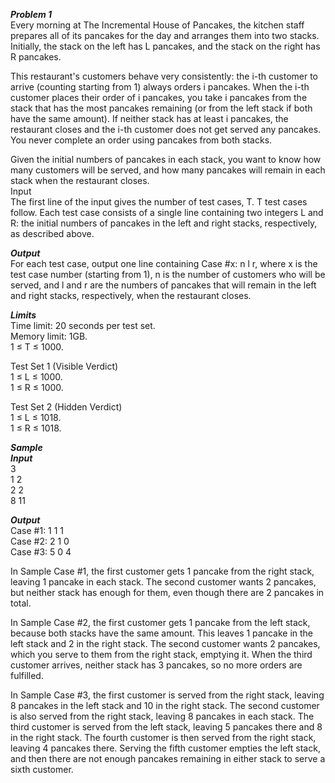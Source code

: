 ***Problem 1***   
Every morning at The Incremental House of Pancakes, the kitchen staff prepares all of its pancakes for the day and arranges them into two stacks. Initially, the stack on the left has L pancakes, and the stack on the right has R pancakes.   
   
This restaurant's customers behave very consistently: the i-th customer to arrive (counting starting from 1) always orders i pancakes. When the i-th customer places their order of i pancakes, you take i pancakes from the stack that has the most pancakes remaining (or from the left stack if both have the same amount). If neither stack has at least i pancakes, the restaurant closes and the i-th customer does not get served any pancakes. You never complete an order using pancakes from both stacks.   
   
Given the initial numbers of pancakes in each stack, you want to know how many customers will be served, and how many pancakes will remain in each stack when the restaurant closes.   
Input   
The first line of the input gives the number of test cases, T. T test cases follow. Each test case consists of a single line containing two integers L and R: the initial numbers of pancakes in the left and right stacks, respectively, as described above.   
   
***Output***   
For each test case, output one line containing Case #x: n l r, where x is the test case number (starting from 1), n is the number of customers who will be served, and l and r are the numbers of pancakes that will remain in the left and right stacks, respectively, when the restaurant closes.   
   
***Limits***   
Time limit: 20 seconds per test set.   
Memory limit: 1GB.   
1 ≤ T ≤ 1000.   
   
Test Set 1 (Visible Verdict)   
1 ≤ L ≤ 1000.   
1 ≤ R ≤ 1000.   
   
Test Set 2 (Hidden Verdict)   
1 ≤ L ≤ 1018.   
1 ≤ R ≤ 1018.   
   
***Sample***   
***Input***   
3   
1 2   
2 2   
8 11   
 	   
***Output***   
Case #1: 1 1 1   
Case #2: 2 1 0   
Case #3: 5 0 4   
   
     
In Sample Case #1, the first customer gets 1 pancake from the right stack, leaving 1 pancake in each stack. The second customer wants 2 pancakes, but neither stack has enough for them, even though there are 2 pancakes in total.   
   
In Sample Case #2, the first customer gets 1 pancake from the left stack, because both stacks have the same amount. This leaves 1 pancake in the left stack and 2 in the right stack. The second customer wants 2 pancakes, which you serve to them from the right stack, emptying it. When the third customer arrives, neither stack has 3 pancakes, so no more orders are fulfilled.   
   
In Sample Case #3, the first customer is served from the right stack, leaving 8 pancakes in the left stack and 10 in the right stack. The second customer is also served from the right stack, leaving 8 pancakes in each stack. The third customer is served from the left stack, leaving 5 pancakes there and 8 in the right stack. The fourth customer is then served from the right stack, leaving 4 pancakes there. Serving the fifth customer empties the left stack, and then there are not enough pancakes remaining in either stack to serve a sixth customer.